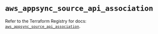 # `aws_appsync_source_api_association`

Refer to the Terraform Registry for docs: [`aws_appsync_source_api_association`](https://registry.terraform.io/providers/hashicorp/aws/5.82.2/docs/resources/appsync_source_api_association).
